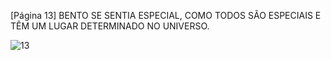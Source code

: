 [Página 13]
BENTO SE SENTIA ESPECIAL, COMO
TODOS SÃO ESPECIAIS E TÊM UM LUGAR
DETERMINADO NO UNIVERSO.

![13](./img/page_13-01.jpg)
